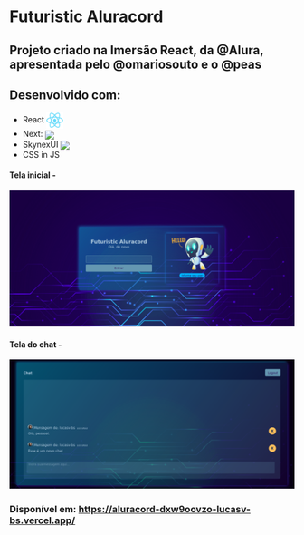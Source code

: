 # Futuristic Aluracord

## Projeto criado na Imersão React, da @Alura, apresentada pelo @omariosouto e o @peas

## Desenvolvido com:
- React <img align="center" height="30" src="https://raw.githubusercontent.com/devicons/devicon/master/icons/react/react-original.svg">
  &nbsp;&nbsp;&nbsp;&nbsp;&nbsp;&nbsp;&nbsp;&nbsp;&nbsp;&nbsp;&nbsp;&nbsp;&nbsp;
- Next: <img align="center" height="30" src="https://cdn.icon-icons.com/icons2/2148/PNG/512/nextjs_icon_132160.png">
&nbsp;&nbsp;&nbsp;&nbsp;&nbsp;&nbsp;&nbsp;&nbsp;&nbsp;&nbsp;&nbsp;&nbsp;&nbsp;
- SkynexUI <img align="center" height="30" src="https://github.com/skynexui.png">
- CSS in JS

#### Tela inicial -
![Thumbnail:](https://github.com/lucasv-bs/aluracord/blob/main/Screenshot/aluracord-homepage.png)

#### Tela do chat -
![Thumbnail:](https://github.com/lucasv-bs/aluracord/blob/main/Screenshot/aluracord-chatpage.png) 

### Disponível em: https://aluracord-dxw9oovzo-lucasv-bs.vercel.app/